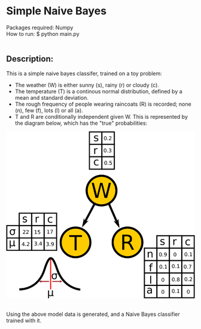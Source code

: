 # Simple Naive Bayes

Packages required: Numpy <br>
How to run: $ python main.py <br>
<br>
## Description:<br>

This is a simple naive bayes classifer, trained on a toy problem: <br>
* The weather (W) is either sunny (s), rainy (r) or cloudy (c).
* The temperature (T) is a continous normal distribution, defined by a mean and standard deviation.
* The rough frequency of people wearing raincoats (R) is recorded; none (n), few (f), lots (l) or all (a).
* T and R are conditionally independent given W.
This is represented by the diagram below, which has the "true" probabilities: <br>

![](https://github.com/GiottoFrean/Small-Python-Projects/blob/main/NaiveBayes/PGM.png "PGM")

<br>
Using the above model data is generated, and a Naive Bayes classifier trained with it. <br>
